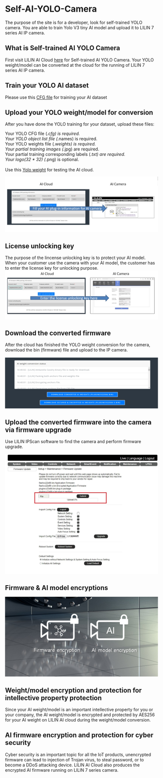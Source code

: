 # Self-AI-YOLO-Camera

The purpose of the site is for a developer, look for self-trained YOLO camera.  You are able to train Yolo V3 tiny AI model and upload it to LILIN 7 series AI IP camera.

## What is Self-trained AI YOLO Camera
First visit LILIN AI Cloud [here](https://ai.meritlilin.com.tw/) for Self-trained AI YOLO Camera.  Your YOLO weight/model can be converted at the cloud for the running of LILIN 7 series AI IP camera.

## Train your YOLO AI dataset
Please use this [CFG file](https://github.com/LILINOpenGitHub/Self-AI-YOLO-Camera/blob/main/Yolo%20V3%20tiny%20model/GYNet_Traffic_Tiny_CFG_1.0.6.cfg) for training your AI dataset

## Upload your YOLO weight/model for conversion
After you have done the YOLO training for your dataset, upload these files:

Your YOLO CFG file (*.cfg) is required. <BR>
Your YOLO object list file (*.names) is required. <BR>
Your YOLO weights file (*.weights) is required. <BR>
Your partial training images (*.jpg) are required. <BR>
Your partial training corresponding labels (*.txt) are required. <BR>
Your logo(32 * 32) (*.png) is optional. <BR>
<BR>
Use this [Yolo weight](https://www.dropbox.com/sh/ono4g4yfbdje48n/AACV56MMq7jEgcl7fv0W726Oa?dl=0) for testing the AI cloud.
  
![image](https://github.com/LILINOpenGitHub/Self-AI-YOLO-Camera/blob/main/images/conversion.jpg)

## License unlocking key
The purpose of the lincense unlocking key is to protect your AI model.  When your customer use the camera with your AI model, the customer has to enter the license key for unlocking purpose.
![image](https://github.com/LILINOpenGitHub/Self-AI-YOLO-Camera/blob/main/images/license1.jpg)
## Download the converted firmware
After the cloud has finished the YOLO weight conversion for the camera, download the bin (firmware) file and upload to the IP camera.
<BR>
<BR>
![image](https://github.com/LILINOpenGitHub/Self-AI-YOLO-Camera/blob/main/images/pic04.jpg)
## Upload the converted firmware into the camera via firmware upgrade
Use LILIN IPScan software to find the camera and perform firmware upgrade.
<BR>
<BR>
![image](https://github.com/LILINOpenGitHub/Self-AI-YOLO-Camera/blob/main/images/pic03.jpg)
## Firmware & AI model encryptions
![image](https://github.com/LILINOpenGitHub/Self-AI-YOLO-Camera/blob/main/images/pic10en.jpg)
  
## Weight/model encryption and protection for intellective property protection
Since your AI weight/model is an important intellective property for you or your company, the AI weight/model is encrypted and protected by AES256 for your AI weight on LILIN AI cloud during the weight/model conversion.
  
## AI firmware encryption and protection for cyber security
Cyber security is an important topic for all the IoT products, unencrypted firmware can lead to injection of Trojan virus, to steal password, or to become a DDoS attacking device.  LILIN AI Cloud also produces the encrypted AI firmware running on LILIN 7 series camera. 


